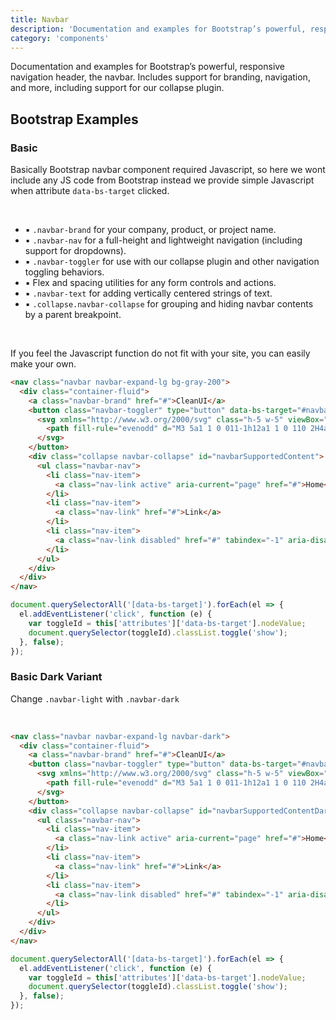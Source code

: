 ```yaml
---
title: Navbar
description: 'Documentation and examples for Bootstrap’s powerful, responsive navigation header, the navbar. Includes support for branding, navigation, and more, including support for our collapse plugin.'
category: 'components'
---
```


Documentation and examples for Bootstrap’s powerful, responsive navigation header, the navbar. Includes support for branding, navigation, and more, including support for our collapse plugin.

## Bootstrap Examples

### Basic

Basically Bootstrap navbar component required Javascript, so here we wont include any JS code from Bootstrap instead we provide simple Javascript when attribute `data-bs-target` clicked.

<br/>

- ▪️ `.navbar-brand` for your company, product, or project name.
- ▪️ `.navbar-nav` for a full-height and lightweight navigation (including support for dropdowns).
- ▪️ `.navbar-toggler` for use with our collapse plugin and other navigation toggling behaviors.
- ▪️ Flex and spacing utilities for any form controls and actions.
- ▪️ `.navbar-text` for adding vertically centered strings of text.
- ▪️ `.collapse.navbar-collapse` for grouping and hiding navbar contents by a parent breakpoint.

<br />

<navbar-basic></navbar-basic>

If you feel the Javascript function do not fit with your site, you can easily make your own.

<code-group>
  <code-block label="HTML" active>

  ```html
  <nav class="navbar navbar-expand-lg bg-gray-200">
    <div class="container-fluid">
      <a class="navbar-brand" href="#">CleanUI</a>
      <button class="navbar-toggler" type="button" data-bs-target="#navbarSupportedContent" aria-controls="navbarSupportedContent" aria-expanded="false" aria-label="Toggle navigation">
        <svg xmlns="http://www.w3.org/2000/svg" class="h-5 w-5" viewBox="0 0 20 20" fill="currentColor">
          <path fill-rule="evenodd" d="M3 5a1 1 0 011-1h12a1 1 0 110 2H4a1 1 0 01-1-1zM3 10a1 1 0 011-1h12a1 1 0 110 2H4a1 1 0 01-1-1zM3 15a1 1 0 011-1h12a1 1 0 110 2H4a1 1 0 01-1-1z" clip-rule="evenodd" />
        </svg>
      </button>
      <div class="collapse navbar-collapse" id="navbarSupportedContent">
        <ul class="navbar-nav">
          <li class="nav-item">
            <a class="nav-link active" aria-current="page" href="#">Home</a>
          </li>
          <li class="nav-item">
            <a class="nav-link" href="#">Link</a>
          </li>
          <li class="nav-item">
            <a class="nav-link disabled" href="#" tabindex="-1" aria-disabled="true">Disabled</a>
          </li>
        </ul>
      </div>
    </div>
  </nav>
  ```

  </code-block>
  
  <code-block label="javascript">
    
  ```javascript 
  document.querySelectorAll('[data-bs-target]').forEach(el => {
    el.addEventListener('click', function (e) {
      var toggleId = this['attributes']['data-bs-target'].nodeValue;
      document.querySelector(toggleId).classList.toggle('show');
    }, false);
  });
  ```

  </code-block>
</code-group>

### Basic Dark Variant

Change `.navbar-light` with `.navbar-dark`

<br />

<navbar-basic variant="dark"></navbar-basic>

<code-group>
  <code-block label="HTML" active>

  ```html
  <nav class="navbar navbar-expand-lg navbar-dark">
    <div class="container-fluid">
      <a class="navbar-brand" href="#">CleanUI</a>
      <button class="navbar-toggler" type="button" data-bs-target="#navbarSupportedContentDark" aria-controls="navbarSupportedContent" aria-expanded="false" aria-label="Toggle navigation">
        <svg xmlns="http://www.w3.org/2000/svg" class="h-5 w-5" viewBox="0 0 20 20" fill="currentColor">
          <path fill-rule="evenodd" d="M3 5a1 1 0 011-1h12a1 1 0 110 2H4a1 1 0 01-1-1zM3 10a1 1 0 011-1h12a1 1 0 110 2H4a1 1 0 01-1-1zM3 15a1 1 0 011-1h12a1 1 0 110 2H4a1 1 0 01-1-1z" clip-rule="evenodd" />
        </svg>
      </button>
      <div class="collapse navbar-collapse" id="navbarSupportedContentDark">
        <ul class="navbar-nav">
          <li class="nav-item">
            <a class="nav-link active" aria-current="page" href="#">Home</a>
          </li>
          <li class="nav-item">
            <a class="nav-link" href="#">Link</a>
          </li>
          <li class="nav-item">
            <a class="nav-link disabled" href="#" tabindex="-1" aria-disabled="true">Disabled</a>
          </li>
        </ul>
      </div>
    </div>
  </nav>
  ```

  </code-block>
  
  <code-block label="javascript">
    
  ```javascript 
  document.querySelectorAll('[data-bs-target]').forEach(el => {
    el.addEventListener('click', function (e) {
      var toggleId = this['attributes']['data-bs-target'].nodeValue;
      document.querySelector(toggleId).classList.toggle('show');
    }, false);
  });
  ```

  </code-block>
</code-group>